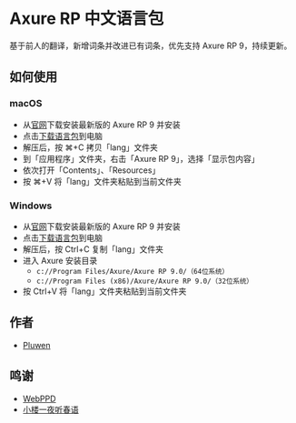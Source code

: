 # Axure RP 中文语言包
基于前人的翻译，新增词条并改进已有词条，优先支持 Axure RP 9，持续更新。

## 如何使用

### macOS
* 从[官网](https://www.axure.com/)下载安装最新版的 Axure RP 9 并安装
* 点击[下载语言包](https://github.com/pluwen/axure-cn/archive/master.zip)到电脑
* 解压后，按 ⌘+C 拷贝「lang」文件夹
* 到「应用程序」文件夹，右击「Axure RP 9」，选择「显示包内容」
* 依次打开「Contents」、「Resources」
* 按 ⌘+V 将「lang」文件夹粘贴到当前文件夹

### Windows
* 从[官网](https://www.axure.com/)下载安装最新版的 Axure RP 9 并安装
* 点击[下载语言包](https://github.com/pluwen/axure-cn/archive/master.zip)到电脑
* 解压后，按 Ctrl+C 复制「lang」文件夹
* 进入 Axure 安装目录
  * ``c://Program Files/Axure/Axure RP 9.0/（64位系统）``
  * ``c://Program Files (x86)/Axure/Axure RP 9.0/（32位系统）``
* 按 Ctrl+V 将「lang」文件夹粘贴到当前文件夹

## 作者
* [Pluwen](https://twitter.com/pluwen)

## 鸣谢
* [WebPPD](http://www.axure.org/thread-16312-1-1.html)
* [小楼一夜听春语](http://www.chanpinban.com)
